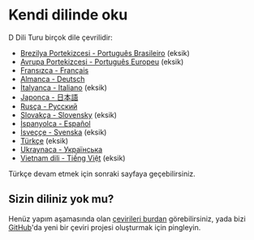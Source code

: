 # Kendi dilinde oku

D Dili Turu birçok dile çevrilidir:

- [Brezilya Portekizcesi - Português Brasileiro](https://tour.dlang.org/tour/pt-br/welcome/welcome-to-d) (eksik)
- [Avrupa Portekizcesi - Português Europeu](https://tour.dlang.org/tour/pt/welcome/welcome-to-d) (eksik)
- [Fransızca - Français](https://tour.dlang.org/tour/fr/welcome/welcome-to-d)
- [Almanca - Deutsch](https://tour.dlang.org/tour/de/welcome/welcome-to-d)
- [İtalyanca - Italiano](https://tour.dlang.org/tour/it/welcome/welcome-to-d) (eksik)
- [Japonca - 日本語](https://tour.dlang.org/tour/ja/welcome/welcome-to-d)
- [Rusça - Pусский](https://tour.dlang.org/tour/ru/welcome/welcome-to-d)
- [Slovakça - Slovensky](https://tour.dlang.org/tour/sk/welcome/welcome-to-d) (eksik)
- [İspanyolca - Español](https://tour.dlang.org/tour/es/welcome/welcome-to-d)
- [İsveççe - Svenska](https://tour.dlang.org/tour/sv/welcome/welcome-to-d) (eksik)
- [Türkçe](https://tour.dlang.org/tour/tr/welcome/welcome-to-d) (eksik)
- [Ukraynaca - Українська](https://tour.dlang.org/tour/uk/welcome/welcome-to-d)
- [Vietnam dili - Tiếng Việt](https://tour.dlang.org/tour/vi/welcome/welcome-to-d) (eksik)

Türkçe devam etmek için sonraki sayfaya geçebilirsiniz.

## Sizin diliniz yok mu?

Henüz yapım aşamasında olan [çevirileri burdan](https://github.com/dlang-tour) görebilirsiniz, yada bizi [GitHub](https://github.com/dlang-tour/core/issues/new)'da yeni bir çeviri projesi oluşturmak için pingleyin.

